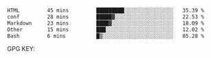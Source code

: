 <!--START_SECTION:waka-->

```txt
HTML         45 mins         █████████░░░░░░░░░░░░░░░░   35.39 %
conf         28 mins         █████▓░░░░░░░░░░░░░░░░░░░   22.53 %
Markdown     23 mins         ████▓░░░░░░░░░░░░░░░░░░░░   18.09 %
Other        15 mins         ███░░░░░░░░░░░░░░░░░░░░░░   12.02 %
Bash         6 mins          █▒░░░░░░░░░░░░░░░░░░░░░░░   05.28 %
```

<!--END_SECTION:waka-->

GPG KEY: 
